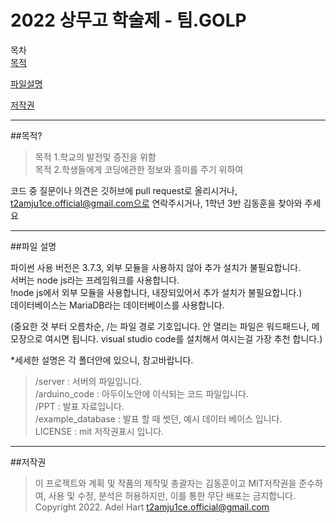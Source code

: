 2022 상무고 학술제 - 팀.GOLP
=========================
목차  
[목적](#목적?)  
  
[파일설명](#파일-설명)

[저작권](#저작권)
- - -
##목적?  
>목적 1.학교의 발전및 증진을 위함  
>목적 2.학생들에게 코딩에관한 정보와 흥미를 주기 위하여

코드 중 질문이나 의견은 깃허브에 pull request로 올리시거나, t2amju1ce.official@gmail.com으로 연락주시거나, 1학년 3반 김동훈을 찾아와 주세요
- - -
##파일 설명  

파이썬 사용 버전은 3.7.3, 외부 모듈을 사용하지 않아 추가 설치가 불필요합니다.  
서버는 node js라는 프레임워크를 사용합니다.  
!node js에서 외부 모듈을 사용합니다, 내장되있어서 추가 설치가 불필요합니다.)  
데이터베이스는 MariaDB라는 데이터베이스를 사용합니다.  


(중요한 것 부터 오름차순, /는 파일 경로 기호입니다.      안 열리는 파일은 워드패드나, 메모장으로 여시면 됩니다. visual studio code를 설치해서 여시는걸 가장 추천 합니다.)  

*세세한 설명은 각 폴더안에 있으니, 참고바랍니다.

>/server :   서버의 파일입니다.  
>/arduino_code : 아두이노안에 이식되는 코드 파일입니다.  
>/PPT : 발표 자료입니다.  
>/example_database : 발표 할 때 썻던, 예시 데이터 베이스 입니다.  
>LICENSE : mit 저작권표시 입니다.  
- - -
##저작권
>이 프로젝트와 계획 및 작품의 제작및 총괄자는 김동훈이고 MIT저작권을 준수하여, 사용 및 수정, 분석은 허용하지만, 
>이를 통한 무단 배포는 금지합니다.  
>Copyright 2022. Adel Hart <t2amju1ce.official@gmail.com>
